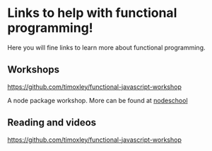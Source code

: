 # Links to help with functional programming!

Here you will fine links to learn more about functional programming.

## Workshops

<https://github.com/timoxley/functional-javascript-workshop>

A node package workshop. More can be found at [nodeschool](http://nodeschool.io/)

## Reading and videos

<https://github.com/timoxley/functional-javascript-workshop>
